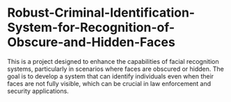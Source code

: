 # Robust-Criminal-Identification-System-for-Recognition-of-Obscure-and-Hidden-Faces
This is a project designed to enhance the capabilities of facial recognition systems, particularly in scenarios where faces are obscured or hidden. The goal is to develop a system that can identify individuals even when their faces are not fully visible, which can be crucial in law enforcement and security applications.
